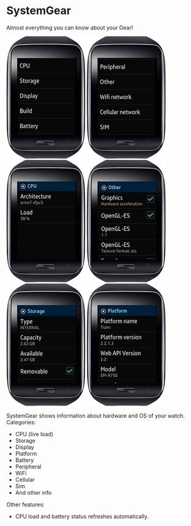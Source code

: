 # SystemGear
Almost everything you can know about your Gear! 


![](https://github.com/RumataEstorish/SystemGear/blob/master/screenshots/1.png)
![](https://github.com/RumataEstorish/SystemGear/blob/master/screenshots/2.png)
![](https://github.com/RumataEstorish/SystemGear/blob/master/screenshots/3.png)
![](https://github.com/RumataEstorish/SystemGear/blob/master/screenshots/4.png)
![](https://github.com/RumataEstorish/SystemGear/blob/master/screenshots/5.png)
![](https://github.com/RumataEstorish/SystemGear/blob/master/screenshots/6.png)

SystemGear shows information about hardware and OS of your watch.
Categories:
* CPU (live load)
* Storage
* Display
* Platform
* Battery
* Peripheral
* WiFi
* Cellular
* Sim
* And other info

Other features:
* CPU load and battery status refreshes automatically.
